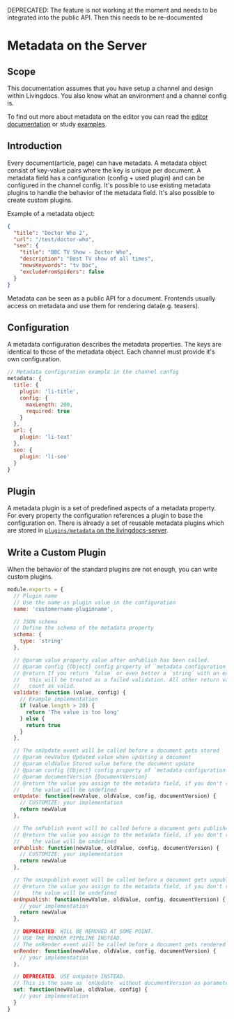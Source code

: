 DEPRECATED: The feature is not working at the moment and needs to be integrated into the public API. Then this needs to be re-documented


# Metadata on the Server

## Scope

This documentation assumes that you have setup a channel and design within Livingdocs.
You also know what an environment and a channel config is.

To find out more about metadata on the editor you can read the [editor documentation](../editor-configuration/metadata.md) or study [examples](../../concepts/metadata/metadata-examples.md).

## Introduction

Every document(article, page) can have metadata. A metadata object consist of key-value pairs where the key is unique per document.
A metadata field has a configuration (config + used plugin) and can be configured in the channel config. It's possible to use existing metadata plugins to handle the behavior of the metadata field. It's also possible to create custom plugins.

Example of a metadata object:
```json
{
  "title": "Doctor Who 2",
  "url": "/test/doctor-who",
  "seo": {
    "title": "BBC TV Show - Doctor Who",
    "description": "Best TV show of all times",
    "newsKeywords": "tv bbc",
    "excludeFromSpiders": false
  }
}
```
Metadata can be seen as a public API for a document. Frontends usually access on metadata
and use them for rendering data(e.g. teasers).


## Configuration
A metadata configuration describes the metadata properties. The keys are identical to those of
the metadata object. Each channel must provide it's own configuration.
```js
// Metadata configuration example in the channel config
metadata: {
  title: {
    plugin: 'li-title',
    config: {
      maxLength: 200,
      required: true
    }
  },
  url: {
    plugin: 'li-text'
  },
  seo: {
    plugin: 'li-seo'
  }
}
```

## Plugin

A metadata plugin is a set of predefined aspects of a metadata
property. For every property the configuration references a plugin
to base the configuration on.
There is already a set of reusable metadata plugins which are stored in
[`plugins/metadata` on the livingdocs-server](https://github.com/upfrontIO/livingdocs-server/tree/master/plugins/metadata).


## Write a Custom Plugin

When the behavior of the standard plugins are not enough, you can write custom plugins.


```js
module.exports = {
  // Plugin name
  // Use the name as plugin value in the configuration
  name: 'customername-pluginname',

  // JSON schema
  // Define the schema of the metadata property
  schema: {
    type: 'string'
  },

  // @param value property value after onPublish has been called.
  // @param config {Object} config property of `metadata configuration`
  // @return If you return `false` or even better a `string` with an explanation
  //   this will be treated as a failed validation. All other return values
  //   count as valid.
  validate: function (value, config) {
    // Example implementation
    if (value.length > 20) {
      return 'The value is too long'
    } else {
      return true
    }
  },

  // The onUpdate event will be called before a document gets stored
  // @param newValue Updated value when updating a document
  // @param oldValue Stored value before the document update
  // @param config {Object} config property of `metadata configuration`
  // @param documentVersion {DocumentVersion}
  // @return the value you assign to the metadata field, if you don't return
  //    the value will be undefined
  onUpdate: function(newValue, oldValue, config, documentVersion) {
    // CUSTOMIZE: your implementation
    return newValue
  },

  // The onPublish event will be called before a document gets published
  // @return the value you assign to the metadata field, if you don't return
  //    the value will be undefined
  onPublish: function(newValue, oldValue, config, documentVersion) {
    // CUSTOMIZE: your implementation
    return newValue
  },

  // The onUnpublish event will be called before a document gets unpublished
  // @return the value you assign to the metadata field, if you don't return
  //    the value will be undefined
  onUnpublish: function(newValue, oldValue, config, documentVersion) {
    // your implementation
    return newValue
  },

  // DEPRECATED: WILL BE REMOVED AT SOME POINT.
  // USE THE RENDER PIPELINE INSTEAD.
  // The onRender event will be called before a document gets rendered
  onRender: function(newValue, oldValue, config, documentVersion) {
    // your implementation
  },

  // DEPRECATED. USE onUpdate INSTEAD.
  // This is the same as `onUpdate` without documentVersion as parameter
  set: function(newValue, oldValue, config) {
    // your implementation
  }
}
```
